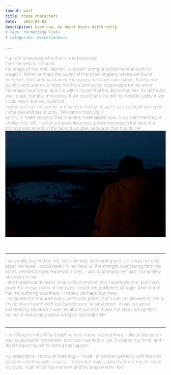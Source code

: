 ```yaml
---
layout: post
title: those characters
date:   2023-04-01
description: even now, my heart beats differently
# tags: formatting links
# categories: miscellaneous

---
```


<span style="font-size:14px;font-weight:lighter">
if a verb to express what this is is to be picked, 
<br> then the verb is ‘to haunt’.
<br> the image of that man, laborer (“a person doing unskilled manual work for wages”), father, perhaps the owner of that small property where we found ourselves, built and maintained exclusively with their own hands, haunts me. but this verb seems to imply that he is somewhat responsible for the terror.
<br> the image haunts me, and it is within myself that the discomfort lies. for all he did was to ask, humbly, innocently, if we could help. he did not need to justify it. we could see it. but we could not.
<br> how in such an encounter, anchored in mutual respect, can you look someone in the eye and say, bluntly, ‘We cannot help you’? 
<br> as I try to make sense of that moment, materialized now in a distant memory, it chokes me. still, it is not our powerlessness, powerlessness in the face of a strong predicament, in the face of a noble, sad gaze, that haunts me...
</span>

<div>
    <img src="/assets/img/reflection.jpg" class="my-image rounded z-depth-1">
</div>
<br>
<br>

<hr>
<span style="font-size:14px;font-weight:lighter">
i was really touched by her. her stare was deep and grave; still it was not only about her eyes. i could read it in her face: all the strength overflowing from the pores, demarcating its expression lines. i was touched by her past, completely unknown to me.
<br> i don’t understand clearly what kind of emotion she imparted to me, but it was powerful. in each blink of her eyes i could see a different struggle, and i knew that the suffering was there – hidden, perhaps, but there. 
<br> i imagined she endured every battle with pride, as if it was not allowed for her to cry, to show how hard those battles were; to slow down. it was not about succeeding, because it was not about success. it was not about recognition neither. it was simply about living an honorable life.
</span>
<br>
<br>

<hr>
<span style="font-size:14px;font-weight:lighter">
i can’t forgive myself for forgetting your name. i asked twice. i did so because i was supposed to remember, because i wanted to. yet, it slipped my mind. and i don’t forgive myself for letting this happen.
<br> ...
<br> my redemption: i know its meaning – "smile". it matches perfectly with the one you entrusted me with. i can still remember how its beauty struck me; if i close my eyes, i can relive that moment and the amazement i felt.
</span>

<!---
<hr>
<span style="font-size:15px;font-weight:lighter"> 
We had this peculiar, interesting relationship in which one could never really understand what the other meant. Deep down, we both knew that, but it didn't matter. I suppose we esteemed each other's life stance, and for some reason, felt safe in that bond (our, if formal, almost solemn). We kept exchanging observations about life now and then as if life itself made sense.
</span>

 <hr>
<span style="font-size:14px;font-weight:lighter"> The characters I met throughout my journey in that world – from time to time, I would recognize them in others' faces as I walked on the streets and would, mesmerized, laugh at the situation:  <br> How was it that I could remember a handful of special individuals thousands of miles of distance and time away, only by stumbling upon strangers? </span> --->